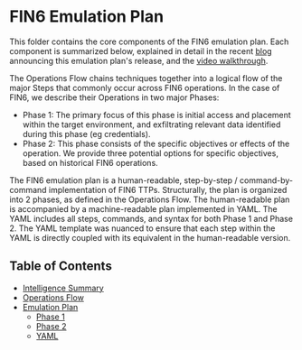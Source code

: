 # FIN6 Emulation Plan

This folder contains the core components of the FIN6 emulation plan. Each component is summarized below, explained in detail in the recent [blog](https://medium.com/mitre-engenuity/center-releases-fin6-adversary-emulation-plan-775d8c5ebe9b) announcing this emulation plan's release, and the [video walkthrough](https://www.youtube.com/watch?v=n5jeGSOyJzY&feature=youtu.be).

The Operations Flow chains techniques together into a logical flow of the major Steps that commonly occur across FIN6 operations. In the case of FIN6, we describe their Operations in two major Phases:

- Phase 1: The primary focus of this phase is initial access and placement within the target environment, and exfiltrating relevant data identified during this phase (eg credentials).
- Phase 2: This phase consists of the specific objectives or effects of the operation. We provide three potential options for specific objectives, based on historical FIN6 operations.

The FIN6 emulation plan is a human-readable, step-by-step / command-by-command implementation of FIN6 TTPs. Structurally, the plan is organized into 2 phases, as defined in the Operations Flow. The human-readable plan is accompanied by a machine-readable plan implemented in YAML. The YAML includes all steps, commands, and syntax for both Phase 1 and Phase 2. The YAML template was nuanced to ensure that each step within the YAML is directly coupled with its equivalent in the human-readable version.

## Table of Contents

- [Intelligence Summary](/fin6/Intelligence_Summary.md)
- [Operations Flow](/fin6/Operations_Flow.md)
- [Emulation Plan](/fin6/Emulation_Plan/README.md)
  - [Phase 1](/fin6/Emulation_Plan/Phase1.md)
  - [Phase 2](/fin6/Emulation_Plan/Phase2.md)
  - [YAML](/fin6/Emulation_Plan/FIN6.yaml)